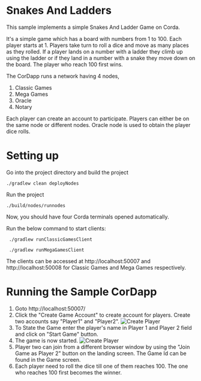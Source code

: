 # Snakes And Ladders

This sample implements a simple Snakes And Ladder Game on Corda.

It's a simple game which has a board with numbers from 1 to 100. Each player starts at 1. 
Players take turn to roll a dice and move as many places as they rolled. If a player lands on a number 
with a ladder they climb up using the ladder or if they land in a number with a snake they move down on the board.
The player who reach 100 first wins.

The CorDapp runs  a network having 4 nodes, 
1. Classic Games
2. Mega Games
3. Oracle
4. Notary

Each player can create an account to participate. Players can either be on the same node or different nodes. 
Oracle node is used to obtain the player dice rolls.

# Setting up
Go into the project directory and build the project
```
./gradlew clean deployNodes
```
Run the project
```
./build/nodes/runnodes
```

Now, you should have four Corda terminals opened automatically.

Run the below command to start clients:

``` ./gradlew runClassicGamesClient```

``` ./gradlew runMegaGamesClient```

The clients can be accessed at http://localhost:50007 and http://localhost:50008 for Classic Games and Mega Games respectively.

# Running the Sample CorDapp

1. Goto http://localhost:50007/
2. Click the "Create Game Account" to create account for players. Create two accounts say "Player1" and "Player2".
    ![Create Player](./snaps/Create_Player.png)
3. To State the Game enter the player's name in Player 1 and Player 2 field and click on "Start Game" button.
4. The game is now started.
    ![Create Player](./snaps/game.png)
5. Player two can join from a different browser window by using the "Join Game as Player 2" button on the landing screen.
   The Game Id can be found in the Game screen.
6. Each player need to roll the dice till one of them reaches 100. The one who reaches 100 first becomes the winner.   




